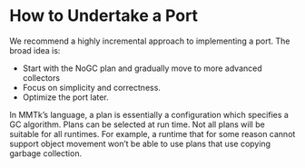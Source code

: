 # How to Undertake a Port

We recommend a highly incremental approach to implementing a port.   The broad idea is:
 - Start with the NoGC plan and gradually move to more advanced collectors
 - Focus on simplicity and correctness.
 - Optimize the port later.

In MMTk’s language, a plan is essentially a configuration which specifies a GC algorithm.   Plans can be selected at run time.   Not all plans will be suitable for all runtimes.   For example, a runtime that for some reason cannot support object movement won’t be able to use plans that use copying garbage collection.
